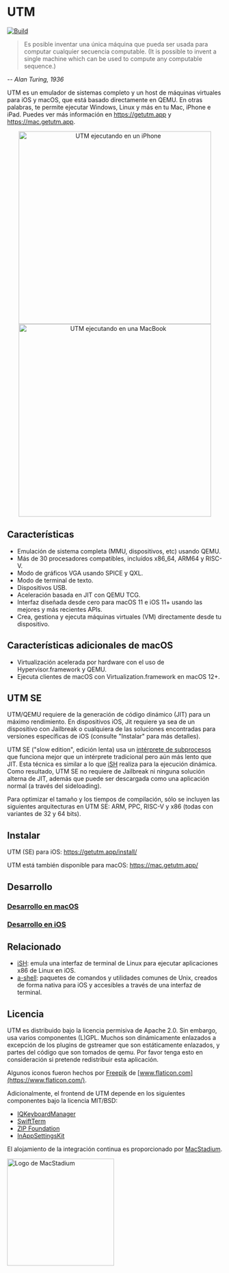 # UTM

[![Build](https://github.com/utmapp/UTM/workflows/Build/badge.svg?branch=main&event=push)][1]

> Es posible inventar una única máquina que pueda ser usada para computar cualquier secuencia computable. (It is possible to invent a single machine which can be used to compute any computable sequence.)

-- <cite>Alan Turing, 1936</cite>

UTM es un emulador de sistemas completo y un host de máquinas virtuales para iOS y macOS, que está basado directamente en QEMU. En otras palabras, te permite ejecutar Windows, Linux y más en tu Mac, iPhone e iPad. Puedes ver más información en https://getutm.app y https://mac.getutm.app.

<p align="center">
  <img width="450px" alt="UTM ejecutando en un iPhone" src="screen.png">
  <br>
  <img width="450px" alt="UTM ejecutando en una MacBook" src="screenmac.png">
</p>

## Características

* Emulación de sistema completa (MMU, dispositivos, etc) usando QEMU.
* Más de 30 procesadores compatibles, incluídos x86_64, ARM64 y RISC-V.
* Modo de gráficos VGA usando SPICE y QXL.
* Modo de terminal de texto.
* Dispositivos USB.
* Aceleración basada en JIT con QEMU TCG.
* Interfaz diseñada desde cero para macOS 11 e iOS 11+ usando las mejores y más recientes APIs.
* Crea, gestiona y ejecuta máquinas virtuales (VM) directamente desde tu dispositivo.

## Características adicionales de macOS

* Virtualización acelerada por hardware con el uso de Hypervisor.framework y QEMU.
* Ejecuta clientes de macOS con Virtualization.framework en macOS 12+.

## UTM SE

UTM/QEMU requiere de la generación de código dinámico (JIT) para un máximo rendimiento. En dispositivos iOS, Jit requiere ya sea de un dispositivo con Jailbreak o cualquiera de las soluciones encontradas para versiones específicas de iOS (consulte "Instalar" para más detalles).

UTM SE ("slow edition", edición lenta) usa un [intérprete de subprocesos][3] que funciona mejor que un intérprete tradicional pero aún más lento que JIT. Esta técnica es similar a lo que [iSH][4] realiza para la ejecución dinámica. Como resultado, UTM SE no requiere de Jailbreak ni ninguna solución alterna de JIT, además que puede ser descargada como una aplicación normal (a través del sideloading).

Para optimizar el tamaño y los tiempos de compilación, sólo se incluyen las siguientes arquitecturas en UTM SE: ARM, PPC, RISC-V y x86 (todas con variantes de 32 y 64 bits).

## Instalar

UTM (SE) para iOS: https://getutm.app/install/

UTM está también disponible para macOS: https://mac.getutm.app/

## Desarrollo

### [Desarrollo en macOS](Documentation/MacDevelopment.md)

### [Desarrollo en iOS](Documentation/iOSDevelopment.md)

## Relacionado

* [iSH][4]: emula una interfaz de terminal de Linux para ejecutar aplicaciones x86 de Linux en iOS.
* [a-shell][5]: paquetes de comandos y utilidades comunes de Unix, creados de forma nativa para iOS y accesibles a través de una interfaz de terminal.

## Licencia

UTM es distribuido bajo la licencia permisiva de Apache 2.0. Sin embargo, usa varios componentes (L)GPL. Muchos son dinámicamente enlazados a excepción de los plugins de gstreamer que son estáticamente enlazados, y partes del código que son tomados de qemu. Por favor tenga esto en consideración si pretende redistribuir esta aplicación.

Algunos iconos fueron hechos por [Freepik](https://www.freepik.com) de [www.flaticon.com](https://www.flaticon.com/).

Adicionalmente, el frontend de UTM depende en los siguientes componentes bajo la licencia MIT/BSD:

* [IQKeyboardManager](https://github.com/hackiftekhar/IQKeyboardManager)
* [SwiftTerm](https://github.com/migueldeicaza/SwiftTerm)
* [ZIP Foundation](https://github.com/weichsel/ZIPFoundation)
* [InAppSettingsKit](https://github.com/futuretap/InAppSettingsKit)

El alojamiento de la integración continua es proporcionado por [MacStadium](https://www.macstadium.com/opensource).

[<img src="https://uploads-ssl.webflow.com/5ac3c046c82724970fc60918/5c019d917bba312af7553b49_MacStadium-developerlogo.png" alt="Logo de MacStadium" width="250">](https://www.macstadium.com)

  [1]: https://github.com/utmapp/UTM/actions?query=event%3Arelease+workflow%3ABuild
  [2]: screen.png
  [3]: https://github.com/ktemkin/qemu/blob/with_tcti/tcg/aarch64-tcti/README.md
  [4]: https://github.com/ish-app/ish
  [5]: https://github.com/holzschu/a-shell
